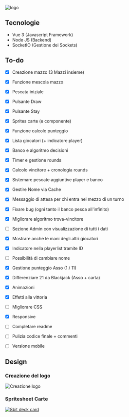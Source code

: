 
  ![logo](https://gitlab.istitutocorni.it/mattiaguercia/blackjack/-/raw/main/assets/logo.png)


## Tecnologie
 - Vue 3 (Javascript Framework)
 - Node JS (Backend)
 - SocketIO (Gestione dei Sockets)


## To-do
- [x] Creazione mazzo (3 Mazzi insieme)
- [x] Funzione mescola mazzo
- [x] Pescata iniziale
- [x] Pulsante Draw
- [x] Pulsante Stay
- [x] Sprites carte (e componente)
- [x] Funzione calcolo punteggio
- [x] Lista giocatori (+ indicatore player)
- [x] Banco e algoritmo decisioni
- [x] Timer e gestione rounds
- [x] Calcolo vincitore + cronologia rounds
- [X] Sistemare pescate aggiuntive player e banco
- [X] Gestire Nome via Cache
- [X] Messaggio di attesa per chi entra nel mezzo di un turno
- [X] Fixare bug (ogni tanto il banco pesca all'infinito)
- [X] Migliorare algoritmo trova-vincitore
- [ ] Sezione Admin con visualizzazione di tutti i dati
- [X] Mostrare anche le mani degli altri giocatori
- [X] Indicatore nella playerlist tramite ID
- [ ] Possibilità di cambiare nome
- [X] Gestione punteggio Asso (1 / 11)
- [X] Differenziare 21 da Blackjack (Asso + carta)
- [X] Animazioni
- [X] Effetti alla vittoria
- [ ] Migliorare CSS
- [X] Responsive
- [ ] Completare readme
- [ ] Pulizia codice finale + commenti
- [ ] Versione mobile

  
  

## Design
### Creazione del logo
![Creazione logo](https://gitlab.istitutocorni.it/mattiaguercia/blackjack/-/raw/main/assets/creazione_logo.PNG)
### Spritesheet Carte
[![8bit deck card](https://img.itch.zone/aW1hZ2UvNzE1Mzg3LzM5NjQ5MjYucG5n/794x1000/Q2lPE9.png)](https://drawsgood.itch.io/8bit-deck-card-assets)

